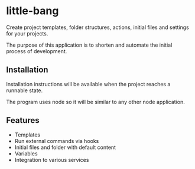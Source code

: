 # little-bang
Create project templates, folder structures, actions, initial files and settings for your projects.

The purpose of this application is to shorten and automate the initial process of development. 

## Installation
Installation instructions will be available when the project reaches a runnable state.

The program uses node so it will be similar to any other node application.

## Features
- Templates
- Run external commands via hooks
- Initial files and folder with default content
- Variables
- Integration to various services
